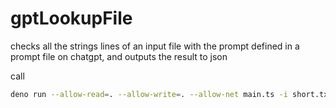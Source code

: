 # gptLookupFile

checks all the strings lines of an input file with the prompt defined in a
prompt file on chatgpt, and outputs the result to json

call

```bash
deno run --allow-read=. --allow-write=. --allow-net main.ts -i short.txt -p prompt.txt -k $(pass show openai/apikey)
```
